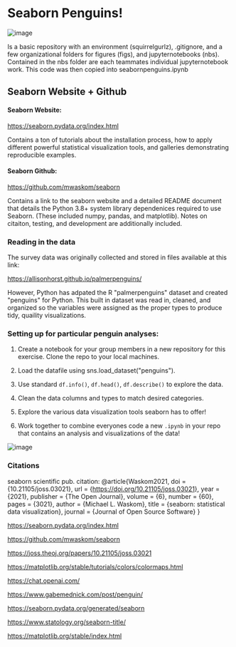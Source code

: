 # Seaborn Penguins!
![image](https://github.com/saingersoll/squirrel-gurlz/assets/141206781/9c2086aa-0e63-46ec-973d-e7d65f94e03b)

Is a basic repository with an environment (squirrelgurlz), .gitignore, and a few organizational folders for figures (figs), and jupyternotebooks (nbs).
Contained in the nbs folder are each teammates individual jupyternotebook work. This code was then copied into seabornpenguins.ipynb 

## Seaborn Website + Github
#### Seaborn Website: 

https://seaborn.pydata.org/index.html

Contains a ton of tutorials about the installation process, how to apply different powerful statistical visualization tools, and galleries demonstrating reproducible examples.

#### Seaborn Github:

https://github.com/mwaskom/seaborn

Contains a link to the seaborn website and a detailed README document that details the Python 3.8+ system library dependenices required to use Seaborn. (These included numpy, pandas, and matplotlib). Notes on citaiton, testing, and development are additionally included.  

### Reading in the data

The survey data was originally collected and stored in files available at this link:

https://allisonhorst.github.io/palmerpenguins/

However, Python has adpated the R "palmerpenguins" dataset and created "penguins" for Python. This built in dataset was read in, cleaned, and organized so the variables were assigned as the proper types to produce tidy, quaility visualizations.

### Setting up for particular penguin analyses:

1. Create a notebook for your group members in a new repository for this exercise. Clone the repo to your local machines. 

2. Load the datafile using sns.load_dataset("penguins").

3. Use standard `df.info()`, `df.head()`, `df.describe()` to explore the data. 

4. Clean the data columns and types to match desired categories.

5. Explore the various data visualization tools seaborn has to offer!

6. Work together to combine everyones code a new `.ipynb` in your repo that contains an analysis and visualizations of the data!

![image](https://github.com/saingersoll/squirrel-gurlz/assets/141206781/bd2a607c-e368-4139-a06d-ee8c3a605c2b)

### Citations
seaborn scientific pub. citation: @article{Waskom2021,
    doi = {10.21105/joss.03021},
    url = {https://doi.org/10.21105/joss.03021},
    year = {2021},
    publisher = {The Open Journal},
    volume = {6},
    number = {60},
    pages = {3021},
    author = {Michael L. Waskom},
    title = {seaborn: statistical data visualization},
    journal = {Journal of Open Source Software}
 }

 https://seaborn.pydata.org/index.html

https://github.com/mwaskom/seaborn

https://joss.theoj.org/papers/10.21105/joss.03021

https://matplotlib.org/stable/tutorials/colors/colormaps.html

https://chat.openai.com/

https://www.gabemednick.com/post/penguin/

https://seaborn.pydata.org/generated/seaborn

https://www.statology.org/seaborn-title/

https://matplotlib.org/stable/index.html
